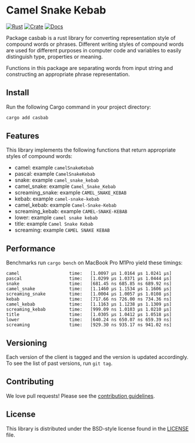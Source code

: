 # Camel Snake Kebab

[![Rust](https://github.com/janos/casbab-rs/actions/workflows/rust.yml/badge.svg)](https://github.com/janos/casbab-rs/actions/workflows/rust.yml)
[![Crate](https://img.shields.io/crates/v/casbab.svg)](https://crates.io/crates/casbab)
[![Docs](https://docs.rs/casbab/badge.svg)](https://docs.rs/casbab)

Package casbab is a rust library for converting representation style of compound words or phrases. Different writing styles of compound words are used for different purposes in computer code and variables to easily distinguish type, properties or meaning.

Functions in this package are separating words from input string and constructing an appropriate phrase representation.

## Install

Run the following Cargo command in your project directory:

```sh
cargo add casbab
```

## Features

This library implements the following functions that return appropriate styles of compound words:

- camel: example `camelSnakeKebab`
- pascal: example `CamelSnakeKebab`
- snake: example `camel_snake_kebab`
- camel_snake: example `Camel_Snake_Kebab`
- screaming_snake: example `CAMEL_SNAKE_KEBAB`
- kebab: example `camel-snake-kebab`
- camel_kebab: example `Camel-Snake-Kebab`
- screaming_kebab: example `CAMEL-SNAKE-KEBAB`
- lower: example `camel snake kebab`
- title: example `Camel Snake Kebab`
- screaming: example `CAMEL SNAKE KEBAB`

## Performance

Benchmarks run `cargo bench` on MacBook Pro M1Pro yield these timings:

```
camel                   time:   [1.0097 µs 1.0164 µs 1.0241 µs]
pascal                  time:   [1.0299 µs 1.0371 µs 1.0444 µs]
snake                   time:   [681.45 ns 685.85 ns 689.92 ns]
camel_snake             time:   [1.1460 µs 1.1534 µs 1.1606 µs]
screaming_snake         time:   [1.0004 µs 1.0057 µs 1.0108 µs]
kebab                   time:   [717.66 ns 726.00 ns 734.36 ns]
camel_kebab             time:   [1.1163 µs 1.1238 µs 1.1309 µs]
screaming_kebab         time:   [999.09 ns 1.0103 µs 1.0210 µs]
title                   time:   [1.0305 µs 1.0412 µs 1.0518 µs]
lower                   time:   [640.24 ns 650.07 ns 659.39 ns]
screaming               time:   [929.30 ns 935.17 ns 941.02 ns]
```

## Versioning

Each version of the client is tagged and the version is updated accordingly.
To see the list of past versions, run `git tag`.

## Contributing

We love pull requests! Please see the [contribution guidelines](CONTRIBUTING.md).

## License

This library is distributed under the BSD-style license found in the [LICENSE](LICENSE) file.
